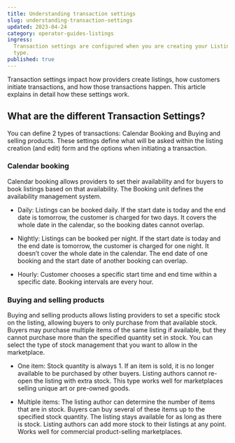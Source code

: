 ```yaml
---
title: Understanding transaction settings
slug: understanding-transaction-settings
updated: 2023-04-24
category: operator-guides-listings
ingress:
  Transaction settings are configured when you are creating your Listing
  type.
published: true
---
```


Transaction settings impact how providers create listings, how customers
initiate transactions, and how those transactions happen. This article
explains in detail how these settings work.

## What are the different Transaction Settings?

You can define 2 types of transactions: Calendar Booking and Buying and
selling products. These settings define what will be asked within the
listing creation (and edit) form and the options when initiating a
transaction.

### Calendar booking

Calendar booking allows providers to set their availability and for
buyers to book listings based on that availability. The Booking unit
defines the availability management system.

- Daily: Listings can be booked daily. If the start date is today and
  the end date is tomorrow, the customer is charged for two days. It
  covers the whole date in the calendar, so the booking dates cannot
  overlap.

- Nightly: Listings can be booked per night. If the start date is today
  and the end date is tomorrow, the customer is charged for one night.
  It doesn’t cover the whole date in the calendar. The end date of one
  booking and the start date of another booking can overlap.

- Hourly: Customer chooses a specific start time and end time within a
  specific date. Booking intervals are every hour.

### Buying and selling products

Buying and selling products allows listing providers to set a specific
stock on the listing, allowing buyers to only purchase from that
available stock. Buyers may purchase multiple items of the same listing
if available, but they cannot purchase more than the specified quantity
set in stock. You can select the type of stock management that you want
to allow in the marketplace.

- One item: Stock quantity is always 1. If an item is sold, it is no
  longer available to be purchased by other buyers. Listing authors
  cannot re-open the listing with extra stock. This type works well for
  marketplaces selling unique art or pre-owned goods.

- Multiple items: The listing author can determine the number of items
  that are in stock. Buyers can buy several of these items up to the
  specified stock quantity. The listing stays available for as long as
  there is stock. Listing authors can add more stock to their listings
  at any point. Works well for commercial product-selling marketplaces.
